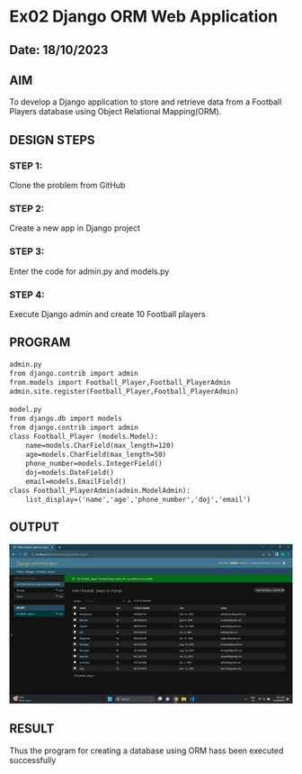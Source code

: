 # Ex02 Django ORM Web Application
## Date: 18/10/2023

## AIM
To develop a Django application to store and retrieve data from a Football Players database using Object Relational Mapping(ORM).

## DESIGN STEPS

### STEP 1:
Clone the problem from GitHub

### STEP 2:
Create a new app in Django project

### STEP 3:
Enter the code for admin.py and models.py

### STEP 4:
Execute Django admin and create 10 Football players

## PROGRAM
```
admin.py
from django.contrib import admin
from.models import Football_Player,Football_PlayerAdmin
admin.site.register(Football_Player,Football_PlayerAdmin)

model.py
from django.db import models
from django.contrib import admin
class Football_Player (models.Model):
    name=models.CharField(max_length=120)
    age=models.CharField(max_length=50)
    phone_number=models.IntegerField()
    doj=models.DateField()
    email=models.EmailField()
class Football_PlayerAdmin(admin.ModelAdmin):
    list_display=('name','age','phone_number','doj','email')
```
## OUTPUT

![Alt text](<Screenshot (3).png>)


## RESULT
Thus the program for creating a database using ORM hass been executed successfully
